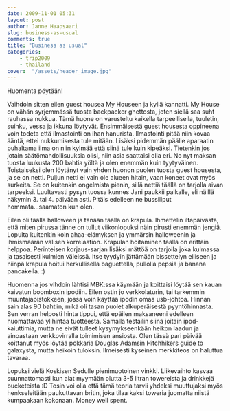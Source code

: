 ```yaml
---
date: 2009-11-01 05:31
layout: post
author: Janne Haapsaari
slug: business-as-usual
comments: true
title: "Business as usual"
categories:
    - trip2009
    - thailand
cover:  "/assets/header_image.jpg"
---
```


Huomenta pöytään!

Vaihdoin sitten eilen guest housea My Houseen ja kyllä kannatti. My House on
vähän syrjemmässä tuosta backpacker ghettosta, joten siellä saa suht rauhassa
nukkua. Tämä huone on varusteltu kaikella tarpeellisella, tuuletin, suihku,
vessa ja ikkuna löytyvät. Ensimmäisestä guest housesta oppineena voin todeta
että ilmastointi on ihan hanurista. Ilmastointi pitää niin kovaa ääntä, ettei
nukkumisesta tule mitään. Lisäksi pidemmän päälle aparaatin puhaltama ilma on
niin kylmää että siinä tule kuin kipeäksi. Tietenkin jos jotain
säätömahdollisuuksia olisi, niin asia saattaisi olla eri. No nyt maksan tuosta
luukusta 200 bahtia yöltä ja olen enemmän kuin tyytyväinen. Toistaiseksi olen
löytänyt vain yhden huonon puolen tuosta guest housesta, ja se on netti.
Puljun netti ei vain ole alueen hitain, vaan koneet ovat myös surkeita. Se on
kuitenkin ongelmista pienin, sillä nettiä täällä on tarjolla aivan tarpeeksi.
Luultavasti pysyn tuossa kunnes Jani paukkii paikalle, eli näillä näkymin 3.
tai 4. päivään asti. Pitäis edelleen ne bussiliput hommata...saamaton kun
olen.

Eilen oli täällä halloween ja tänään täällä on krapula. Ihmettelin
iltapäivästä, että miten pirussa tänne on tullut viikonlopuksi näin pirusti
enemmän jengiä. Lopulta kuitenkin koin ahaa-elämyksen ja ymmärsin halloweenin
ja ihmismäärän välisen korrelaation. Krapulan hoitaminen täällä on erittäin
helppoa. Perinteisen korjaus-sarjan lisäksi mättöä on tarjolla joka kulmassa
ja tasaisesti kulmien väleissä. Itse tyydyin jättämään bissettelyn eiliseen ja
niinpä krapula hoitui herkullisella baguettella, pullolla pepsiä ja banana
pancakella. :)

Huomenna jos vihdoin lähtisi MBK:ssa käymään ja koittaisi löytää sen kauan
kaivatun boomboxin ipodiin. Eilen ostin jo verkkolaturin, tai tarkemmin
muuntajapistokkeen, jossa voin käyttää ipodin omaa usb-johtoa. Hinnan sain
alas 90 bahtiin, mikä oli tasan puolet alkuperäisestä pyyntöhinnasta. Sen
verran helposti hinta tippui, että epäilen maksaneeni edelleen huomattavaa
ylihintaa tuotteesta. Samalla testailin siinä joitain ipod-kaiuttimia, mutta
ne eivät tulleet kysymykseenkään heikon laadun ja ainoastaan verkkovirralla
toimimisen ansiosta. Olen tässä pari päivää koittanut myös löytää pokkaria
Douglas Adamsin Hitchhikers guide to galaxysta, mutta heikoin tuloksin.
Ilmeisesti kyseinen merkkiteos on haluttua tavaraa.

Lopuksi vielä Koskisen Sedulle pienimuotoinen vinkki. Liikevaihto kasvaa
suunnattomasti kun alat myymään olutta 3-5 litran towereista ja drinkkejä
bucketeista :D Tosin voi olla että tämä teoria tarvii yhdeksi muuttujaksi myös
henkseleitään paukuttavan britin, joka tilaa kaksi toweria juomatta niistä
kumpaakaan kokonaan. Money well spent.
